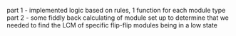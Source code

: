part 1 - implemented logic based on rules, 1 function for each module type
part 2 - some fiddly back calculating of module set up to determine that we needed to find the LCM of specific flip-flip modules being in a low state